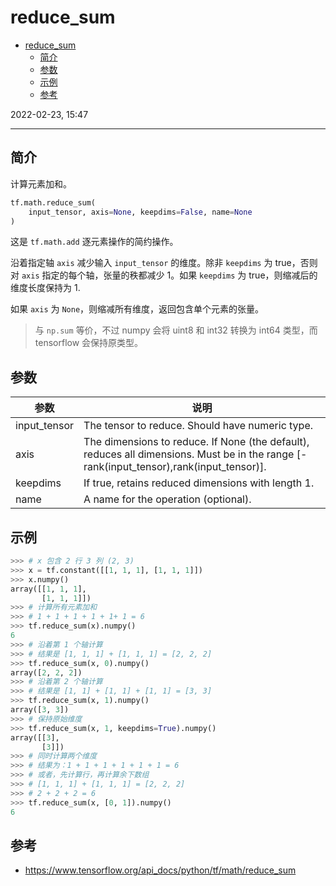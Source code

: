 # reduce_sum

- [reduce_sum](#reduce_sum)
  - [简介](#简介)
  - [参数](#参数)
  - [示例](#示例)
  - [参考](#参考)

2022-02-23, 15:47
****

## 简介

计算元素加和。

```python
tf.math.reduce_sum(
    input_tensor, axis=None, keepdims=False, name=None
)
```

这是 `tf.math.add` 逐元素操作的简约操作。

沿着指定轴 `axis` 减少输入 `input_tensor` 的维度。除非 `keepdims` 为 true，否则对 `axis` 指定的每个轴，张量的秩都减少 1。如果 `keepdims` 为 true，则缩减后的维度长度保持为 1.

如果 `axis` 为 `None`，则缩减所有维度，返回包含单个元素的张量。

> 与 `np.sum` 等价，不过 numpy 会将 uint8 和 int32 转换为 int64 类型，而 tensorflow 会保持原类型。

## 参数

|参数|说明|
|---|---|
|input_tensor|The tensor to reduce. Should have numeric type.|
|axis|The dimensions to reduce. If None (the default), reduces all dimensions. Must be in the range [-rank(input_tensor),rank(input_tensor)].|
|keepdims|If true, retains reduced dimensions with length 1.|
|name|A name for the operation (optional).|

## 示例

```python
>>> # x 包含 2 行 3 列 (2, 3)
>>> x = tf.constant([[1, 1, 1], [1, 1, 1]])
>>> x.numpy()
array([[1, 1, 1],
       [1, 1, 1]])
>>> # 计算所有元素加和
>>> # 1 + 1 + 1 + 1 + 1+ 1 = 6
>>> tf.reduce_sum(x).numpy()
6
>>> # 沿着第 1 个轴计算
>>> # 结果是 [1, 1, 1] + [1, 1, 1] = [2, 2, 2]
>>> tf.reduce_sum(x, 0).numpy()
array([2, 2, 2])
>>> # 沿着第 2 个轴计算
>>> # 结果是 [1, 1] + [1, 1] + [1, 1] = [3, 3]
>>> tf.reduce_sum(x, 1).numpy()
array([3, 3])
>>> # 保持原始维度
>>> tf.reduce_sum(x, 1, keepdims=True).numpy()
array([[3],
       [3]])
>>> # 同时计算两个维度
>>> # 结果为：1 + 1 + 1 + 1 + 1 + 1 = 6
>>> # 或者，先计算行，再计算余下数组
>>> # [1, 1, 1] + [1, 1, 1] = [2, 2, 2]
>>> # 2 + 2 + 2 = 6
>>> tf.reduce_sum(x, [0, 1]).numpy()
6
```

## 参考

- https://www.tensorflow.org/api_docs/python/tf/math/reduce_sum

